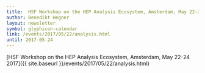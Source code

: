 ```yaml
---
title:  HSF Workshop on the HEP Analysis Ecosystem, Amsterdam, May 22-24 2017
author: Benedikt Hegner
layout: newsletter
symbol: glyphicon-calendar
link: /events/2017/05/22/analysis.html
until: 2017-05-24
---
```

[HSF Workshop on the HEP Analysis Ecosystem, Amsterdam, May 22-24 2017]({{ site.baseurl }}/events/2017/05/22/analysis.html)
